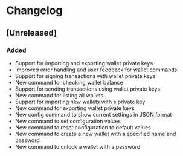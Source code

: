 # Changelog

## [Unreleased]
### Added
- Support for importing and exporting wallet private keys
- Improved error handling and user feedback for wallet commands
- Support for signing transactions with wallet private keys
- New command for checking wallet balance
- Support for sending transactions using wallet private keys
- New command for listing all wallets
- Support for importing new wallets with a private key
- New command for exporting wallet private keys
- New config command to show current settings in JSON format
- New command to set configuration values
- New command to reset configuration to default values
- New command to create a new wallet with a specified name and password
- New command to unlock a wallet with a password